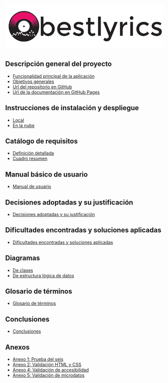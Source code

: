 ![Bestlyrics](imagenes/bestlyrics.png)
==================================
Descripción general del proyecto
---
*   [Funcionalidad principal de la aplicación](funcionalidad.md)
*   [Objetivos generales](objetivos.md)
*   [Url del repositorio en GitHub](https://github.com/joludelgar/bestlyrics)
*   [Url de la documentación en GitHub Pages](https://joludelgar.github.io/bestlyrics/)

Instrucciones de instalación y despliegue
---
*   [Local](local.md)
*   [En la nube](nube.md)

Catálogo de requisitos
---
*   [Definición detallada](requisitos.md)
*   [Cuadro resumen](resumen-requisitos.md)

Manual básico de usuario
---
*   [Manual de usuario](manual.md)

Decisiones adoptadas y su justificación
---
*   [Decisiones adoptadas y su justificación](decisiones.md)

Dificultades encontradas y soluciones aplicadas
---
*   [Dificultades encontradas y soluciones aplicadas](dificultades-soluciones.md)

Diagramas
---
*   [De clases](diagrama-clases.md)
*   [De estructura lógica de datos](diagrama-datos.md)

Glosario de términos
---
*   [Glosario de términos](glosario.md)

Conclusiones
---
*   [Conclusiones](conclusiones.md)

Anexos
---
*   [Anexo 1: Prueba del seis](prueba-seis.md)
*   [Anexo 2: Validación HTML y CSS](validacion.md)
*   [Anexo 4: Validación de accesibilidad](validacion-accesibilidad.md)
*   [Anexo 5: Validación de microdatos](metadatos.md)
